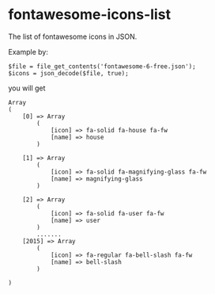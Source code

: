 # fontawesome-icons-list
The list of fontawesome icons in JSON.


Example by:
```
$file = file_get_contents('fontawesome-6-free.json');
$icons = json_decode($file, true);
```
you will get 

```
Array
(
    [0] => Array
        (
            [icon] => fa-solid fa-house fa-fw
            [name] => house
        )

    [1] => Array
        (
            [icon] => fa-solid fa-magnifying-glass fa-fw
            [name] => magnifying-glass
        )

    [2] => Array
        (
            [icon] => fa-solid fa-user fa-fw
            [name] => user
        )
        .......
    [2015] => Array
        (
            [icon] => fa-regular fa-bell-slash fa-fw
            [name] => bell-slash
        )

)
```
